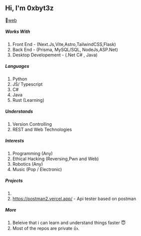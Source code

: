 ## Hi, I'm 0xbyt3z

🔗[web](https://byt3z.vercel.app)

##### Works With

1. Front End - (Next.Js,Vite,Astro,TailwindCSS,Flask)
2. Back End - (Prisma, MySQL/SQL, NodeJs,ASP.Net)
3. Desktop Developement - (.Net C# , Java)

##### Languages

1. Python
2. JS/ Typescript
3. C#
4. Java
5. Rust (Learning)

##### Understands

1. Version Controlling
2. REST and Web Technologies

##### Interests

1. Programming (Any)
2. Ethical Hacking (Reversing,Pwn and Web)
3. Robotics (Any)
4. Music (Pop / Electronic)


##### Projects
1.
2. https://postman2.vercel.app/ - Api tester based on postman

##### More

1. Beleive that i can learn and understand things faster 😇
2. Most of the repos are private 👍.
